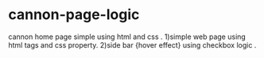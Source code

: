# cannon-page-logic
cannon home page simple using html and css . 
1)simple web page using html tags and css property.
2)side bar {hover effect} using checkbox logic .
